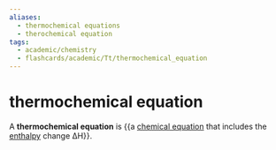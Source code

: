 ```yaml
---
aliases:
  - thermochemical equations
  - therochemical equation
tags:
  - academic/chemistry
  - flashcards/academic/Tt/thermochemical_equation
---
```


# thermochemical equation

A __thermochemical equation__ is {{a [chemical equation](chemical%20equation.md) that includes the [enthalpy](enthalpy.md) change ΔH}}. <!--SR:!2023-06-10,51,290-->
